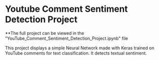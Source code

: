 # Youtube Comment Sentiment Detection Project

**The full project can be viewed in the "YouTube_Comment_Sentiment_Detection_Project.ipynb" file

This project displays a simple Neural Network made with Keras trained on YouTube comments for text classification. It detects textual sentiment.
